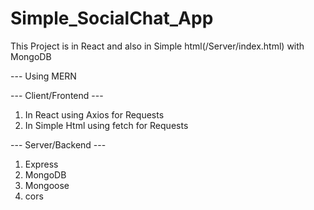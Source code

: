 # Simple_SocialChat_App
 This Project is  in React and also in Simple html(/Server/index.html) with MongoDB
 
 
 
 --- Using MERN
 
 
 --- Client/Frontend ---
 1. In React using Axios for Requests
 2. In Simple Html using fetch for Requests
 
 --- Server/Backend ---
 1. Express
 2. MongoDB
 3. Mongoose
 4. cors 
